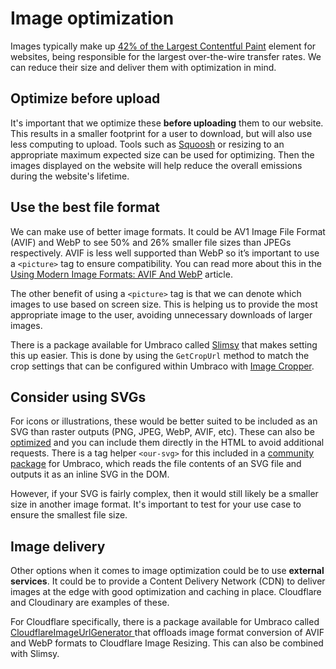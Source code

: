 # Image optimization

Images typically make up [42% of the Largest Contentful Paint](https://paulcalvano.com/2021-06-07-lcp-httparchive/) element for websites, being responsible for the largest over-the-wire transfer rates. We can reduce their size and deliver them with optimization in mind.

## Optimize before upload

It's important that we optimize these **before uploading** them to our website. This results in a smaller footprint for a user to download, but will also use less computing to upload. Tools such as [Squoosh](https://squoosh.app/) or resizing to an appropriate maximum expected size can be used for optimizing. Then the images displayed on the website will help reduce the overall emissions during the website's lifetime.

## Use the best file format

We can make use of better image formats. It could be AV1 Image File Format (AVIF) and WebP to see 50% and 26% smaller file sizes than JPEGs respectively. AVIF is less well supported than WebP so it’s important to use a `<picture>` tag to ensure compatibility. You can read more about this in the [Using Modern Image Formats: AVIF And WebP](https://www.smashingmagazine.com/2021/09/modern-image-formats-avif-webp/) article.

The other benefit of using a `<picture>` tag is that we can denote which images to use based on screen size. This is helping us to provide the most appropriate image to the user, avoiding unnecessary downloads of larger images. 

There is a package available for Umbraco called [Slimsy](https://github.com/Jeavon/Slimsy) that makes setting this up easier. This is done by using the `GetCropUrl` method to match the crop settings that can be configured within Umbraco with [Image Cropper](https://docs.umbraco.com/umbraco-cms/v/12.latest/fundamentals/backoffice/property-editors/built-in-umbraco-property-editors/image-cropper#sample-code).

## Consider using SVGs

For icons or illustrations, these would be better suited to be included as an SVG than raster outputs (PNG, JPEG, WebP, AVIF, etc). These can also be [optimized](https://jakearchibald.github.io/svgomg/) and you can include them directly in the HTML to avoid additional requests. There is a tag helper `<our-svg>` for this included in a [community package](https://github.com/umbraco-community/Our-Umbraco-TagHelpers?tab=readme-ov-file#our-svg) for Umbraco, which reads the file contents of an SVG file and outputs it as an inline SVG in the DOM.

However, if your SVG is fairly complex, then it would still likely be a smaller size in another image format. It's important to test for your use case to ensure the smallest file size.

## Image delivery

Other options when it comes to image optimization could be to use **external services**. It could be to provide a Content Delivery Network (CDN) to deliver images at the edge with good optimization and caching in place. Cloudflare and Cloudinary are examples of these. 

For Cloudflare specifically, there is a package available for Umbraco called [CloudflareImageUrlGenerator
](https://github.com/Jeavon/CloudflareImageUrlGenerator) that offloads image format conversion of AVIF and WebP formats to Cloudflare Image Resizing. This can also be combined with Slimsy.
